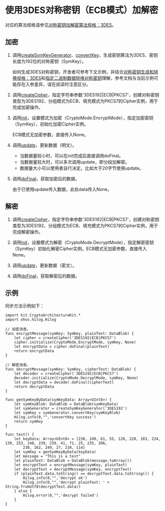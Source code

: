 # 使用3DES对称密钥（ECB模式）加解密

对应的算法规格请参见[对称密钥加解密算法规格：3DES](./cj-crypto-sym-encrypt-decrypt-spec.md#3des)。

## 加密

1. 调用[createSymKeyGenerator](../../../../API_Reference/source_zh_cn/apis/CryptoArchitectureKit/cj-apis-crypto.md#func-createsymkeygeneratorstring)、[convertKey](../../../../API_Reference/source_zh_cn/apis/CryptoArchitectureKit/cj-apis-crypto.md#func-convertkeydatablob)，生成密钥算法为3DES、密钥长度为192位的对称密钥（SymKey）。

   如何生成3DES对称密钥，开发者可参考下文示例，并结合[对称密钥生成和转换规格：3DES](./cj-crypto-sym-key-generation-conversion-spec.md#3des)和[指定二进制数据转换对称密钥](./cj-crypto-convert-binary-data-to-sym-key.md)理解，参考文档与当前示例可能存在入参差异，请在阅读时注意区分。

2. 调用[createCipher](../../../../API_Reference/source_zh_cn/apis/CryptoArchitectureKit/cj-apis-crypto.md#func-createcipherstring)，指定字符串参数'3DES192|ECB|PKCS7'，创建对称密钥类型为3DES192、分组模式为ECB、填充模式为PKCS7的Cipher实例，用于完成加密操作。

3. 调用[init](../../../../API_Reference/source_zh_cn/apis/CryptoArchitectureKit/cj-apis-crypto.md#func-initcryptomode-key-paramsspec)，设置模式为加密（CryptoMode.EncryptMode），指定加密密钥（SymKey），初始化加密Cipher实例。

   ECB模式无加密参数，直接传入None。

4. 调用[update](../../../../API_Reference/source_zh_cn/apis/CryptoArchitectureKit/cj-apis-crypto.md#func-updatedatablob)，更新数据（明文）。

   - 当数据量较小时，可以在init完成后直接调用doFinal。
   - 当数据量较大时，可以多次调用update，即分段加解密。
   - 数据量大小可以使用者自行决定。比如大于20字节使用update。

5. 调用[doFinal](../../../../API_Reference/source_zh_cn/apis/CryptoArchitectureKit/cj-apis-crypto.md#func-dofinaldatablob)，获取加密后的数据。

   由于已使用update传入数据，此处data传入None。

## 解密

1. 调用[createCipher](../../../../API_Reference/source_zh_cn/apis/CryptoArchitectureKit/cj-apis-crypto.md#func-createcipherstring)，指定字符串参数'3DES192|ECB|PKCS7'，创建对称密钥类型为3DES192、分组模式为ECB、填充模式为PKCS7的Cipher实例，用于完成解密操作。

2. 调用[init](../../../../API_Reference/source_zh_cn/apis/CryptoArchitectureKit/cj-apis-crypto.md#func-initcryptomode-key-paramsspec)，设置模式为解密（CryptoMode.DecryptMode），指定解密密钥（SymKey）初始化解密Cipher实例。ECB模式无加密参数，直接传入None。

3. 调用[update](../../../../API_Reference/source_zh_cn/apis/CryptoArchitectureKit/cj-apis-crypto.md#func-updatedatablob)，更新数据（密文）。

4. 调用[doFinal](../../../../API_Reference/source_zh_cn/apis/CryptoArchitectureKit/cj-apis-crypto.md#func-dofinaldatablob)，获取解密后的数据。

## 示例

同步方法示例如下：

<!-- compile -->

```cangjie
import kit.CryptoArchitectureKit.*
import ohos.hilog.Hilog

// 加密消息。
func encryptMessage(symKey: SymKey, plainText: DataBlob) {
    let cipher = createCipher('3DES192|ECB|PKCS7')
    cipher.initialize(CryptoMode.EncryptMode, symKey, None)
    let encryptData = cipher.doFinal(plainText)
    return encryptData
}

// 解密消息。
func decryptMessage(symKey: SymKey, cipherText: DataBlob) {
    let decoder = createCipher('3DES192|ECB|PKCS7')
    decoder.initialize(CryptoMode.DecryptMode, symKey, None)
    let decryptData = decoder.doFinal(cipherText)
    return decryptData
}

func genSymKeyByData(symKeyData: Array<UInt8>) {
    let symKeyBlob: DataBlob = DataBlob(symKeyData)
    let symGenerator = createSymKeyGenerator('3DES192')
    let symKey = symGenerator.convertKey(symKeyBlob)
    Hilog.info(0,"",'convertKey success')
    return symKey
}

func test() {
    let keyData: Array<UInt8> = [238, 249, 61, 55, 128, 220, 183, 224, 139, 253, 248, 239, 239, 41, 71, 25, 235, 206,
        230, 162, 249, 27, 234, 114]
    let symKey = genSymKeyByData(keyData)
    let message = "This is a test"
    let plainText: DataBlob = DataBlob(message.toArray())
    let encryptText = encryptMessage(symKey, plainText)
    let decryptText = decryptMessage(symKey, encryptText)
    if (plainText.data.toString() == decryptText.data.toString()) {
        Hilog.info(0,"",'decrypt ok')
        Hilog.info(0,"",'decrypt plainText: ' + String.fromUtf8(decryptText.data))
    } else {
        Hilog.error(0,"",'decrypt failed')
    }
}
```
